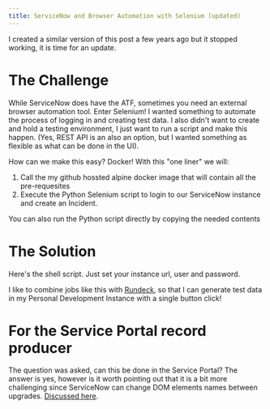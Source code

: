 ```yaml
---
title: ServiceNow and Browser Automation with Selenium (updated)
---
```


I created a similar version of this post a few years ago but it stopped working, it is time for an update.
# The Challenge
While ServiceNow does have the ATF, sometimes you need an external browser automation tool. Enter Selenium! I wanted something to automate the process of logging in and creating test data. I also didn't want to create and hold a testing environment, I just want to run a script and make this happen. (Yes, REST API is an also an option, but I wanted something as flexible as what can be done in the UI).

How can we make this easy? Docker! With this "one liner" we will:
1. Call the my github hossted alpine docker image that will contain all the pre-requesites
2. Execute the Python Selenium script to login to our ServiceNow instance and create an Incident.

You can also run the Python script directly by copying the needed contents
# The Solution
Here's the shell script. Just set your instance url, user and password.
<script src="https://gist.github.com/mtcoffee/f42c52690915a4e31a20272b2c5c0093.js"></script>

I like to combine jobs like this with [Rundeck](https://www.rundeck.com/open-source), so that I can generate test data in my Personal Development Instance with a single button click!

# For the Service Portal record producer
The question was asked, can this be done in the Service Portal? The answer is yes, however is it worth pointing out that it is a bit more challenging since ServiceNow can change DOM elements names between upgrades. [Discussed here](https://community.servicenow.com/community?id=community_question&sys_id=39fa29e3db9fc0901cd8a345ca9619ab).

<script src="https://gist.github.com/mtcoffee/4bc898982be62b7e56206e9a176e4e35.js"></script>
